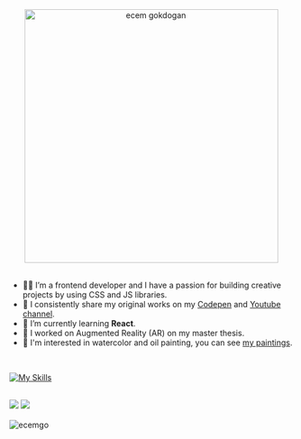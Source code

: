 <div align="center">
  <img src="https://media.giphy.com/media/LMcB8XospGZO8UQq87/giphy.gif" width="450"alt="ecem gokdogan" />
</div>

<br>

- :woman_technologist: I’m a frontend developer and I have a passion for building creative projects by using CSS and JS libraries.
- 🌟 I consistently share my original works on my [Codepen](https://codepen.io/ecemgo) and [Youtube channel](https://www.youtube.com/@ecemgokdogan).
- 🌱 I’m currently learning **React**.
- :iphone: I worked on Augmented Reality (AR) on my master thesis.
- :art: I'm interested in watercolor and oil painting, you can see [my paintings](https://photos.app.goo.gl/fBJA7LvovZcwxZx3A).

<br>

[![My Skills](https://skillicons.dev/icons?i=html,css,js,react,tailwind,bootstrap,git,github,figma,md,vscode,codepen,netlify)](https://skillicons.dev) 

<br>

<div align="left">
  <!-- <img src="https://github-readme-streak-stats.herokuapp.com/?user=ecemgo&theme=dracula&hide_border=true" /> -->
  <img src="https://github-readme-stats.vercel.app/api?username=ecemgo&show_icons=true&theme=dracula" />
  <img src="https://github-readme-stats.vercel.app/api/top-langs/?username=ecemgo&layout=compact&theme=dracula&hide_border=true" />
</div>

<br>

<img src="https://komarev.com/ghpvc/?username=ecemgo&color=31c9c7&style=flat" alt="ecemgo"/>
  
<!--
<div align="center">
  <h1> Hi there <img src="https://user-images.githubusercontent.com/13468728/234081554-5d90fdac-2b52-4a53-b653-e8c28b21dcec.gif" width="40px" height="40px"></h1>
</div>

<div align="left">
  <h3>Tools I Use</h3>
    <img src="https://cdn.jsdelivr.net/gh/devicons/devicon/icons/html5/html5-original.svg" title="HTML5" alt="HTML5" width="40" height="40"/>
    <img src="https://cdn.jsdelivr.net/gh/devicons/devicon/icons/css3/css3-original.svg" title="CSS3" alt="CSS3" width="40" height="40"/>
    <img src="https://cdn.jsdelivr.net/gh/devicons/devicon/icons/javascript/javascript-original.svg" title="JavaScript" alt="JavaScript" width="40" height="40"/>
    <img src="https://cdn.jsdelivr.net/gh/devicons/devicon/icons/react/react-original.svg" title="React" alt="React" width="40" height="40"/>
    <img src="https://cdn.jsdelivr.net/gh/devicons/devicon/icons/bootstrap/bootstrap-original.svg" title="Bootstrap" alt="Bootstrap" width="40" height="40"/>
    <img src="https://cdn.jsdelivr.net/gh/devicons/devicon/icons/tailwindcss/tailwindcss-plain.svg" title="tailwindcss" alt="tailwindcss" width="40" height="40" />
    <img src="https://cdn.jsdelivr.net/gh/devicons/devicon/icons/npm/npm-original-wordmark.svg" title="npm" alt="npm" width="40" height="40"/>
    <img src="https://cdn.jsdelivr.net/gh/devicons/devicon/icons/git/git-original.svg" title="Git" alt="Git" width="40" height="40"/>
    <img src="https://cdn.jsdelivr.net/gh/devicons/devicon/icons/figma/figma-original.svg" title="Figma" alt="Figma" width="38" height="38" />
    <img src="https://github.com/ecemgo/frontend-mentor-challenges/assets/13468728/8e9d5e54-8c4c-4a16-b46a-c038582d08cb" title="lighthouse" alt="lighthouse" width="40" height="40" />
    <img src="https://cdn.jsdelivr.net/gh/devicons/devicon/icons/sass/sass-original.svg" title="Sass" alt="Sass" width="40" height="40"/>
</div>

<br> 

GitHub Readme Stats comes with several built-in themes (e.g. `dark`, `radical`, `merko`, `gruvbox`, `tokyonight`, `onedark`, `cobalt`, `synthwave`, `highcontrast`, `dracula`, 'vue-dark').
<p align="left"> <img src="https://github-readme-stats.vercel.app/api/top-langs/?username=ecemgo&layout=compact&theme=dracula&hide_border=true" /></p>
<p align="left"> <img src="https://github-readme-stats.vercel.app/api/top-langs/?username=ecemgo&layout=compact&theme=buefy&langs_count=10" /></p>
<p align="left"> <img src="https://github-readme-stats.vercel.app/api/top-langs/?username=ecemgo&layout=compact&theme=buefy&hide=html&langs_count=10" /></p>

<br> 

<div align="left">
  <h3>Connect with Me</h3>
  <a href="https://www.linkedin.com/in/ecem-gokdogan/" target="blank">
    <img src="https://cdn.jsdelivr.net/gh/devicons/devicon/icons/linkedin/linkedin-original.svg" alt="LinkedIn" title="LinkedIn" height="30" width="30"/></a>
    <a href="https://twitter.com/ecemgo" target="blank">
    <img src="https://github.com/ecemgo/mini-samples-great-tricks/assets/13468728/c9cdd5c0-eca2-4eab-ae64-fb048eaf800f" alt="twitter" title="twitter" height="25" width="25"/></a>
  <a href="https://codepen.io/ecemgo" target="blank">
   <img src="https://cdn.jsdelivr.net/gh/devicons/devicon/icons/codepen/codepen-plain.svg" alt="CodePen" title="CodePen" height="30" width="30"/></a>
  <a href="https://www.frontendmentor.io/profile/ecemgo" target="blank">
    <img src="https://user-images.githubusercontent.com/13468728/230118926-2cb0d52a-20bc-4ebb-aff3-7096bd97f1fa.svg" alt="Frontend Mentor" title="Frontend Mentor" height="30" width="30"/></a>
</div>
-->
